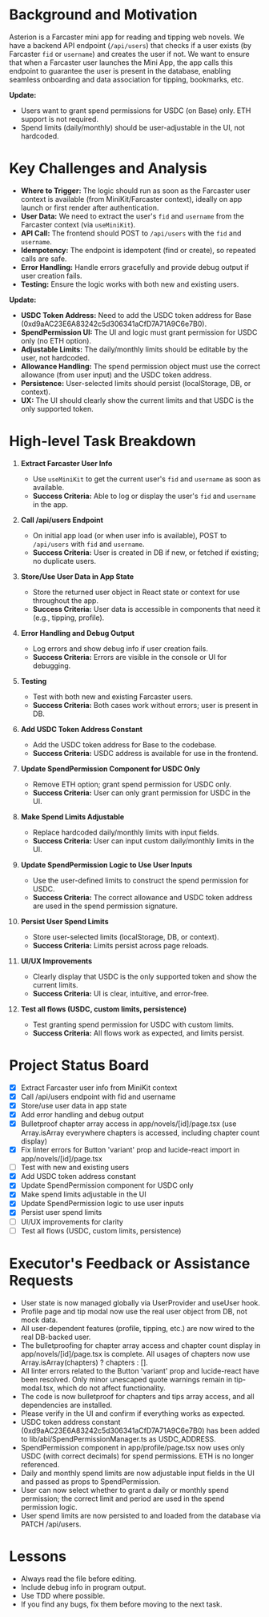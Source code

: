 # Background and Motivation

Asterion is a Farcaster mini app for reading and tipping web novels. We have a backend API endpoint (`/api/users`) that checks if a user exists (by Farcaster `fid` or `username`) and creates the user if not. We want to ensure that when a Farcaster user launches the Mini App, the app calls this endpoint to guarantee the user is present in the database, enabling seamless onboarding and data association for tipping, bookmarks, etc.

**Update:**

- Users want to grant spend permissions for USDC (on Base) only. ETH support is not required.
- Spend limits (daily/monthly) should be user-adjustable in the UI, not hardcoded.

# Key Challenges and Analysis

- **Where to Trigger:** The logic should run as soon as the Farcaster user context is available (from MiniKit/Farcaster context), ideally on app launch or first render after authentication.
- **User Data:** We need to extract the user's `fid` and `username` from the Farcaster context (via `useMiniKit`).
- **API Call:** The frontend should POST to `/api/users` with the `fid` and `username`.
- **Idempotency:** The endpoint is idempotent (find or create), so repeated calls are safe.
- **Error Handling:** Handle errors gracefully and provide debug output if user creation fails.
- **Testing:** Ensure the logic works with both new and existing users.

**Update:**

- **USDC Token Address:** Need to add the USDC token address for Base (0xd9aAC23E6A83242c5d306341aCfD7A71A9C6e7B0).
- **SpendPermission UI:** The UI and logic must grant permission for USDC only (no ETH option).
- **Adjustable Limits:** The daily/monthly limits should be editable by the user, not hardcoded.
- **Allowance Handling:** The spend permission object must use the correct allowance (from user input) and the USDC token address.
- **Persistence:** User-selected limits should persist (localStorage, DB, or context).
- **UX:** The UI should clearly show the current limits and that USDC is the only supported token.

# High-level Task Breakdown

1. **Extract Farcaster User Info**

   - Use `useMiniKit` to get the current user's `fid` and `username` as soon as available.
   - **Success Criteria:** Able to log or display the user's `fid` and `username` in the app.

2. **Call /api/users Endpoint**

   - On initial app load (or when user info is available), POST to `/api/users` with `fid` and `username`.
   - **Success Criteria:** User is created in DB if new, or fetched if existing; no duplicate users.

3. **Store/Use User Data in App State**

   - Store the returned user object in React state or context for use throughout the app.
   - **Success Criteria:** User data is accessible in components that need it (e.g., tipping, profile).

4. **Error Handling and Debug Output**

   - Log errors and show debug info if user creation fails.
   - **Success Criteria:** Errors are visible in the console or UI for debugging.

5. **Testing**

   - Test with both new and existing Farcaster users.
   - **Success Criteria:** Both cases work without errors; user is present in DB.

6. **Add USDC Token Address Constant**

   - Add the USDC token address for Base to the codebase.
   - **Success Criteria:** USDC address is available for use in the frontend.

7. **Update SpendPermission Component for USDC Only**

   - Remove ETH option; grant spend permission for USDC only.
   - **Success Criteria:** User can only grant permission for USDC in the UI.

8. **Make Spend Limits Adjustable**

   - Replace hardcoded daily/monthly limits with input fields.
   - **Success Criteria:** User can input custom daily/monthly limits in the UI.

9. **Update SpendPermission Logic to Use User Inputs**

   - Use the user-defined limits to construct the spend permission for USDC.
   - **Success Criteria:** The correct allowance and USDC token address are used in the spend permission signature.

10. **Persist User Spend Limits**

    - Store user-selected limits (localStorage, DB, or context).
    - **Success Criteria:** Limits persist across page reloads.

11. **UI/UX Improvements**

    - Clearly display that USDC is the only supported token and show the current limits.
    - **Success Criteria:** UI is clear, intuitive, and error-free.

12. **Test all flows (USDC, custom limits, persistence)**
    - Test granting spend permission for USDC with custom limits.
    - **Success Criteria:** All flows work as expected, and limits persist.

# Project Status Board

- [x] Extract Farcaster user info from MiniKit context
- [x] Call /api/users endpoint with fid and username
- [x] Store/use user data in app state
- [x] Add error handling and debug output
- [x] Bulletproof chapter array access in app/novels/[id]/page.tsx (use Array.isArray everywhere chapters is accessed, including chapter count display)
- [x] Fix linter errors for Button 'variant' prop and lucide-react import in app/novels/[id]/page.tsx
- [ ] Test with new and existing users
- [x] Add USDC token address constant
- [x] Update SpendPermission component for USDC only
- [x] Make spend limits adjustable in the UI
- [x] Update SpendPermission logic to use user inputs
- [x] Persist user spend limits
- [ ] UI/UX improvements for clarity
- [ ] Test all flows (USDC, custom limits, persistence)

# Executor's Feedback or Assistance Requests

- User state is now managed globally via UserProvider and useUser hook.
- Profile page and tip modal now use the real user object from DB, not mock data.
- All user-dependent features (profile, tipping, etc.) are now wired to the real DB-backed user.
- The bulletproofing for chapter array access and chapter count display in app/novels/[id]/page.tsx is complete. All usages of chapters now use Array.isArray(chapters) ? chapters : [].
- All linter errors related to the Button 'variant' prop and lucide-react have been resolved. Only minor unescaped quote warnings remain in tip-modal.tsx, which do not affect functionality.
- The code is now bulletproof for chapters and tips array access, and all dependencies are installed.
- Please verify in the UI and confirm if everything works as expected.
- USDC token address constant (0xd9aAC23E6A83242c5d306341aCfD7A71A9C6e7B0) has been added to lib/abi/SpendPermissionManager.ts as USDC_ADDRESS.
- SpendPermission component in app/profile/page.tsx now uses only USDC (with correct decimals) for spend permissions. ETH is no longer referenced.
- Daily and monthly spend limits are now adjustable input fields in the UI and passed as props to SpendPermission.
- User can now select whether to grant a daily or monthly spend permission; the correct limit and period are used in the spend permission logic.
- User spend limits are now persisted to and loaded from the database via PATCH /api/users.

# Lessons

- Always read the file before editing.
- Include debug info in program output.
- Use TDD where possible.
- If you find any bugs, fix them before moving to the next task.
